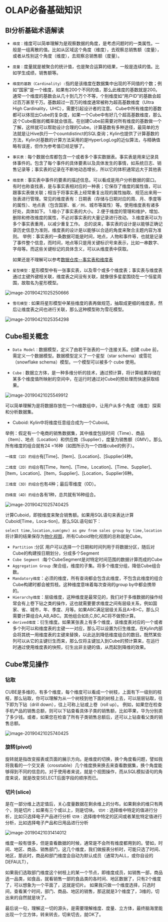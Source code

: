 # OLAP必备基础知识

## BI分析基础术语解读

- `维度：`维度可以简单理解为是观察数据的角度，是考虑问题时的一类属性。一般是一组离散的值。比如从区域这个角度（维度），去观察总销售额（度量），或者从性别这个角度（维度），去观察总销售额（度量）。

- `度量：`度量就是被聚合的统计值，也是聚合运算的结果，一般是连续的值。比如学生成绩，销售额等。

- `维度的基数（Cardinality）:`指的是该维度在数据集中出现的不同值的个数；例如“国家”是一个维度，如果有200个不同的值，那么此维度的基数就是200。通常一个维度的基数会从几十到几万个不等，个别维度如“用户ID”的基数会超过百万甚至千万。基数超过一百万的维度通常被称为超高基数维度（Ultra High Cardinality，UHC），需要引起设计者的注意。
  Cube中所有维度的基数都可以体现出Cube的复杂度，如果一个Cube中有好几个超高基数维度，那么这个Cube膨胀的概率就会很高。在创建Cube前需要对所有维度的基数做一个了解，这样就可以帮助设计合理的Cube。计算基数有多种途径，最简单的方法就是让Hive执行一个countdistinct的SQL查询；Kylin也提供了计算基数的方法，Kylin对基数的计算方法采用的是HyperLogLog的近似算法，与精确值略有误差，但作为参考值已经足够了。

- `事实表：`每个数据仓库都包含一个或者多个事实数据表。事实表是用来记录具体事件的。包含了每个事件的具体要素以及具体发生的事情，如系统日志、销售记录等；事实表的记录在不断地动态增长，所以它的体积通常远大于其他表

- `维度表：`事实表中事件的要素的描述信息。可以看成是用户分析数据的窗口。有时也称查找表，是与事实表相对应的一种表；它保存了维度的属性值，可以跟事实表做关联；相当于将事实表上经常重复出现的属性抽取、规范出来用一张表进行管理。常见的维度表有：日期表（存储与日期对应的周、月、季度等的属性）、地点表（包含国家、省／州、城市等属性）等。使用维度表有诸多好处，具体如下。
  1.缩小了事实表的大小。
  2.便于维度的管理和维护，增加、删除和修改维度的属性，不必对事实表的大量记录进行改动。
  3.维度表可以为多个事实表重用，以减少重复工作。
  总的说来，事实表的设计是以能够正确记录历史信息为准则，维度表的设计是以能够以合适的角度来聚合主题内容为准则。
  举例：事实表的一条数据可能是时间，地点，人物和事件等，也就是记录了事件整个信息，而时间，地点等只是用关键标识号来表示，比如一串数字、字母等。而这些关键标记的具体含义，可以从维度表中获取。

  如果还是不理解可以参考[数据仓库--事实表和维度表](https://blog.csdn.net/davidwang9527/article/details/25553117)

- `星型模型：`星形模型中有一张事实表，以及零个或多个维度表；事实表与维度表通过主键外键相关联，维度表之间没有关联，就像很多星星围绕在一个恒星周围，故取名为星形模型。

![image-20190421025250666](.image/kylinolap.assets/image-20190421025250666-5786370.png)

- `雪花模型：`如果将星形模型中某些维度的表再做规范，抽取成更细的维度表，然后让维度表之间也进行关联，那么这种模型称为雪花模型。

![image-20190421025354298](.image/kylinolap.assets/image-20190421025354298-5786434.png)

## Cube相关概念

- `Data Model：`数据模型，定义了由若干张表的一个连接关系。创建 cube 前，需定义一个数据模型。数据模型定义了一个星型（star schema）或雪花（snowflake schema）模型。一个模型可以被多个 cube 使用。

- `Cube：`数据立方体，是一种多维分析的技术，通过预计算，将计算结果存储在某多个维度值所映射的空间中，在运行时通过对Cube的预处理而快速获取结果。

![image-20190421025549912](.image/kylinolap.assets/image-20190421025549912-5786549.png)

​	可以简单理解为是将数据存放在一个n维数组中，让用户从多个角度（维度）探索和分析数据集。

- Cuboid: Kylin中将维度任意组合成为一个Cuboid。

举例：假定有一个电商的销售数据集，其中维度包括时间（Time）、商品（Item）、地点（Location）和供应商（Supplier），度量为销售额（GMV）。那么所有维度的组合就有24 =16种（如图所示为一个四维cube的例子）。

`一维度（1D）的组合`有[Time]、[Item]、[Location]、[Supplier]4种。

`二维度（2D）的组合`有[Time，Item]、[Time，Location]、[Time、Supplier]、[Item，Location]、[Item，Supplier]、[Location，Supplier]6种。

`三维度（3D）的组合`也有4种；最后零维度（0D）。

`四维度（4D）的组合`各有1种，总共就有16种组合。

![image-20190421025740425](.image/kylinolap.assets/image-20190421025740425-5786660.png)

计算Cuboid，即按维度来聚合销售额。如果用SQL语句来表达计算Cuboid[Time，Loca-tion]，那么SQL语句如下：

`select time,location,sum(gmv) as gmv from sales group by time,location`
将计算的结果保存为[物化视图](https://baike.baidu.com/item/%E7%89%A9%E5%8C%96%E8%A7%86%E5%9B%BE)，所有Cuboid物化视图的总称就是Cube。

- `Partition` :分区 用户可以选择一个日期和时间列用于将数据分区，随后对Cube的构建按日期划分，分成多个Segment
- `Cube Segment `:每个CubeSegment是对特定时间范围的数据计算而成的Cube
- `Aggregation Group` :聚合组，维度的子集。将多个维度分组，降低Cube组合数。
- `Mandatory维度`：必须的维度，所有查询都会包含此维度，不包含此维度的组合Cube构建时都会被剪枝。这种维度意味着每次查询的group by中都会携带的。
- `Hierarchy维度`：层级维度，这种维度是最常见的，我们对于多维数据的操作经常会有上卷下钻之类的操作，这也就需要要求维度之间有层级关系，例如国家、省、城市，年、季度、月等。如果ABC满足层级关系且A>B>C，那么只需要计算组合A,AB,ABC。其他组合如B,C,BC,AC将不做预计算。
- `derived维度`：衍生维度。如果某张表上有多个维度，该维度表对应的一个或者多个列可以和维度表的主键一一对应，那么可以设置为衍生维度。在Kylin内部会将其统一用维度表的主键来替换，以此达到降低维度组合的数目。既然某些列可以从它的主键衍生而来，那么仅将主键加入到Cube的预计算来，在运行时通过使用维度表的快照，衍生出非主键的值，从而起到降维的效果。

## Cube常见操作

### 钻取

CUBE是多维的，有多个维度，每个维度可以看成一个树枝，上面有下一级别的枝桠，那么钻取，你可以理解为从一个树枝到他下面的树枝上去，可以层层钻取，往下即为下钻（drill down），往上可称上钻或上卷（roll up）。
例如，如果您在检查手机产品的销售总额，则可以下钻查看具体子类的销售额，比如苹果，华为分别卖了多少钱。或者，如果您在检查了所有子类销售总额后，还可以上钻查看父类的销售总额。

![image-20190421025740425](.image/kylinolap.assets/cube_hierarchy6.gif)

### 旋转(pivot)

旋转就是指改变报表或页面的展示方向。是维度的切换，换个角度看问题，譬如我将我看的一个交叉表（crosstable）几个维度换来换去来查看数据集，换个角度能够得到不同的信息的。对于使用者来说，就是个视图操作，而从SQL模拟语句的角度来说，就是改变SELECT后面字段的顺序而已。

### 切片(slice)

是在一部分维上选定值后，关心度量数据在剩余维上的分布。如果剩余的维只有两个，则是切片；如果有三个或以上，则是切块。
`切片：`选择维中特定的值进行分析，比如只选择电子产品进行分析
`切块：`选择维中特定的区间或者某批特定值进行分析，比如选择电子产品和日用品进行分析

![image-20190421031414012](.image/kylinolap.assets/image-20190421031414012-5787654.png)

维度一般有很多，但是查看数据的时候，通常是不会所有维度都用到的。譬如，时间、地区、商品、销售部门，这几个维度，我们做报表分析时，可能只选了时间、地区，那此时，商品和部门维度会自动为默认成员（通常为ALL，或你自设的DEFAULT），

如果我们选取部门维度这个树枝上的某一个节点，即维度成员，如销售一部，商品选一品类，如食品，就看销售一部的食品类的各时间、地区数据了，只有2个维度了，可以想象为一个平面了，这就是切片。
如果我只做一个维度选择，只选时间，查看某个时间，部门、商品、地区的销售，那这就是3个维度了，3维的，切出来的自然就是块了。

最后说一句，理解这一切的源头，是需要理解维度、度量、立方体，最终脑海里能出现一个立方体，转来转去，切来切去，就OK了。